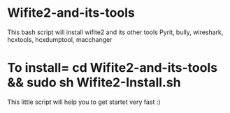 # Wifite2-and-its-tools
 This bash script will install wifite2 and its other tools Pyrit, bully, wireshark, hcxtools, hcxdumptool, macchanger
# To install=    cd Wifite2-and-its-tools && sudo sh Wifite2-Install.sh
This little script will help you to get startet very fast :)

